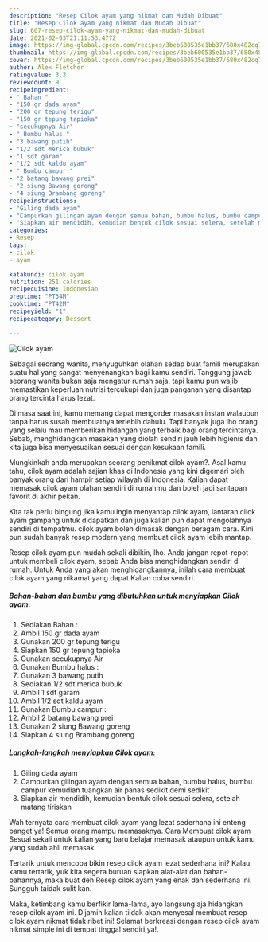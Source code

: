 ```yaml
---
description: "Resep Cilok ayam yang nikmat dan Mudah Dibuat"
title: "Resep Cilok ayam yang nikmat dan Mudah Dibuat"
slug: 607-resep-cilok-ayam-yang-nikmat-dan-mudah-dibuat
date: 2021-02-03T21:11:53.477Z
image: https://img-global.cpcdn.com/recipes/3beb600535e1bb37/680x482cq70/cilok-ayam-foto-resep-utama.jpg
thumbnail: https://img-global.cpcdn.com/recipes/3beb600535e1bb37/680x482cq70/cilok-ayam-foto-resep-utama.jpg
cover: https://img-global.cpcdn.com/recipes/3beb600535e1bb37/680x482cq70/cilok-ayam-foto-resep-utama.jpg
author: Alex Fletcher
ratingvalue: 3.3
reviewcount: 9
recipeingredient:
- " Bahan "
- "150 gr dada ayam"
- "200 gr tepung terigu"
- "150 gr tepung tapioka"
- "secukupnya Air"
- " Bumbu halus "
- "3 bawang putih"
- "1/2 sdt merica bubuk"
- "1 sdt garam"
- "1/2 sdt kaldu ayam"
- " Bumbu campur "
- "2 batang bawang prei"
- "2 siung Bawang goreng"
- "4 siung Brambang goreng"
recipeinstructions:
- "Giling dada ayam"
- "Campurkan gilingan ayam dengan semua bahan, bumbu halus, bumbu campur kemudian tuangkan air panas sedikit demi sedikit"
- "Siapkan air mendidih, kemudian bentuk cilok sesuai selera, setelah matang tiriskan"
categories:
- Resep
tags:
- cilok
- ayam

katakunci: cilok ayam 
nutrition: 251 calories
recipecuisine: Indonesian
preptime: "PT34M"
cooktime: "PT42M"
recipeyield: "1"
recipecategory: Dessert

---
```



![Cilok ayam](https://img-global.cpcdn.com/recipes/3beb600535e1bb37/680x482cq70/cilok-ayam-foto-resep-utama.jpg)

Sebagai seorang wanita, menyuguhkan olahan sedap buat famili merupakan suatu hal yang sangat menyenangkan bagi kamu sendiri. Tanggung jawab seorang  wanita bukan saja mengatur rumah saja, tapi kamu pun wajib memastikan keperluan nutrisi tercukupi dan juga panganan yang disantap orang tercinta harus lezat.

Di masa  saat ini, kamu memang dapat mengorder masakan instan walaupun tanpa harus susah membuatnya terlebih dahulu. Tapi banyak juga lho orang yang selalu mau memberikan hidangan yang terbaik bagi orang tercintanya. Sebab, menghidangkan masakan yang diolah sendiri jauh lebih higienis dan kita juga bisa menyesuaikan sesuai dengan kesukaan famili. 



Mungkinkah anda merupakan seorang penikmat cilok ayam?. Asal kamu tahu, cilok ayam adalah sajian khas di Indonesia yang kini digemari oleh banyak orang dari hampir setiap wilayah di Indonesia. Kalian dapat memasak cilok ayam olahan sendiri di rumahmu dan boleh jadi santapan favorit di akhir pekan.

Kita tak perlu bingung jika kamu ingin menyantap cilok ayam, lantaran cilok ayam gampang untuk didapatkan dan juga kalian pun dapat mengolahnya sendiri di tempatmu. cilok ayam boleh dimasak dengan beragam cara. Kini pun sudah banyak resep modern yang membuat cilok ayam lebih mantap.

Resep cilok ayam pun mudah sekali dibikin, lho. Anda jangan repot-repot untuk membeli cilok ayam, sebab Anda bisa menghidangkan sendiri di rumah. Untuk Anda yang akan menghidangkannya, inilah cara membuat cilok ayam yang nikamat yang dapat Kalian coba sendiri.

<!--inarticleads1-->

##### Bahan-bahan dan bumbu yang dibutuhkan untuk menyiapkan Cilok ayam:

1. Sediakan  Bahan :
1. Ambil 150 gr dada ayam
1. Gunakan 200 gr tepung terigu
1. Siapkan 150 gr tepung tapioka
1. Gunakan secukupnya Air
1. Gunakan  Bumbu halus :
1. Gunakan 3 bawang putih
1. Sediakan 1/2 sdt merica bubuk
1. Ambil 1 sdt garam
1. Ambil 1/2 sdt kaldu ayam
1. Gunakan  Bumbu campur :
1. Ambil 2 batang bawang prei
1. Gunakan 2 siung Bawang goreng
1. Siapkan 4 siung Brambang goreng




<!--inarticleads2-->

##### Langkah-langkah menyiapkan Cilok ayam:

1. Giling dada ayam
1. Campurkan gilingan ayam dengan semua bahan, bumbu halus, bumbu campur kemudian tuangkan air panas sedikit demi sedikit
1. Siapkan air mendidih, kemudian bentuk cilok sesuai selera, setelah matang tiriskan




Wah ternyata cara membuat cilok ayam yang lezat sederhana ini enteng banget ya! Semua orang mampu memasaknya. Cara Membuat cilok ayam Sesuai sekali untuk kalian yang baru belajar memasak ataupun untuk kamu yang sudah ahli memasak.

Tertarik untuk mencoba bikin resep cilok ayam lezat sederhana ini? Kalau kamu tertarik, yuk kita segera buruan siapkan alat-alat dan bahan-bahannya, maka buat deh Resep cilok ayam yang enak dan sederhana ini. Sungguh taidak sulit kan. 

Maka, ketimbang kamu berfikir lama-lama, ayo langsung aja hidangkan resep cilok ayam ini. Dijamin kalian tiidak akan menyesal membuat resep cilok ayam nikmat tidak ribet ini! Selamat berkreasi dengan resep cilok ayam nikmat simple ini di tempat tinggal sendiri,ya!.

